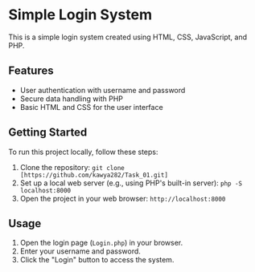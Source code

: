 # Simple Login System

This is a simple login system created using HTML, CSS, JavaScript, and PHP.

## Features

- User authentication with username and password
- Secure data handling with PHP
- Basic HTML and CSS for the user interface

## Getting Started

To run this project locally, follow these steps:

1. Clone the repository: `git clone [https://github.com/kawya282/Task_01.git]`
2. Set up a local web server (e.g., using PHP's built-in server): `php -S localhost:8000`
3. Open the project in your web browser: `http://localhost:8000`

## Usage

1. Open the login page (`Login.php`) in your browser.
2. Enter your username and password.
3. Click the "Login" button to access the system.
